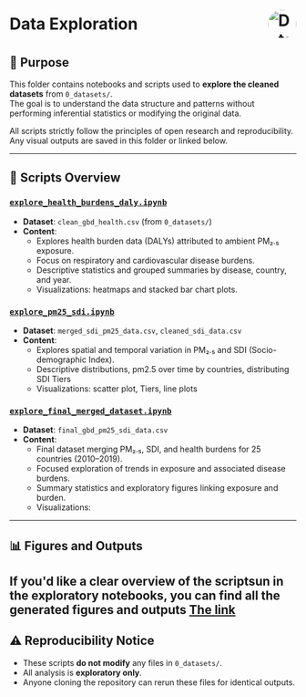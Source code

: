 <h1 style="display: flex; align-items: center; justify-content: space-between;">
  <span>Data Exploration</span>
  <img src="https://process.filestackapi.com/cache=expiry:max/N6YNXaFGSdqOlgeJbBwF"
       alt="Data Exploration Image"
       style="height: 50px; width: 50px; border-radius: 50%; object-fit: cover; margin-left: 10px;">
</h1>

## 📌 Purpose

This folder contains notebooks and scripts used to **explore the cleaned datasets**
from `0_datasets/`.  
The goal is to understand the data structure and patterns without performing
inferential statistics or modifying the original data.

All scripts strictly follow the principles of open research and reproducibility.
Any visual outputs are saved in this folder or linked below.

---

## 📄 Scripts Overview

### [`explore_health_burdens_daly.ipynb`]("3_data_exploration/explore_health_burdens.ipynb")

- **Dataset**: `clean_gbd_health.csv` (from `0_datasets/`)
- **Content**:
  - Explores health burden data (DALYs) attributed to ambient PM₂.₅ exposure.
  - Focus on respiratory and cardiovascular disease burdens.
  - Descriptive statistics and grouped summaries by disease, country, and year.
  - Visualizations: heatmaps and stacked bar chart plots.

### [`explore_pm25_sdi.ipynb`]("3_data_exploration/explore_pm25_sdi.ipynb")

- **Dataset**: `merged_sdi_pm25_data.csv`, `cleaned_sdi_data.csv`
- **Content**:
  - Explores spatial and temporal variation in PM₂.₅ and SDI (Socio-demographic Index).
  - Descriptive distributions, pm2.5 over time by countries, distributing SDI Tiers
  - Visualizations: scatter plot, Tiers, line plots

### [`explore_final_merged_dataset.ipynb`](explore_final_merged_dataset.ipynb)

- **Dataset**: `final_gbd_pm25_sdi_data.csv`
- **Content**:
  - Final dataset merging PM₂.₅, SDI, and health burdens for 25 countries (2010–2019).
  - Focused exploration of trends in exposure and associated disease burdens.
  - Summary statistics and exploratory figures linking exposure and burden.
  - Visualizations:

---

## 📊 Figures and Outputs

If you'd like a clear overview of the scriptsun in the exploratory notebooks,
you can find all the generated figures and outputs [The link](../../3_data_exploration/figures)
---

## ⚠️ Reproducibility Notice

- These scripts **do not modify** any files in `0_datasets/`.
- All analysis is **exploratory only**.
- Anyone cloning the repository can rerun these files for identical outputs.
